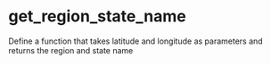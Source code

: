 # get_region_state_name
Define a function that takes latitude and longitude as parameters and returns the region  and state name
